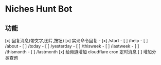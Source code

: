 # Niches Hunt Bot

## 功能

[x] 回复消息(带文字,图片,按钮)
[x] 实现命令回复
    - [x] /start
    - [ ] /help
    - [ ] /about
    - [ ] /today
    - [ ] /yesterday
    - [ ] /thisweek
    - [ ] /lastweek
    - [ ] /thismonth
    - [ ] /lastmonth
[x] 给频道增加 cloudflare cron 定时消息
[ ] 增加分类查询
